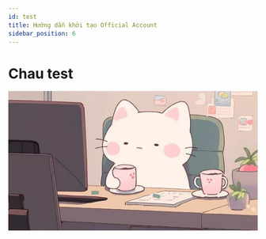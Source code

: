 ```yaml
---
id: test
title: Hướng dẫn khởi tạo Official Account
sidebar_position: 6
---
```


# Chau test

![alt_text](images/demo/demo.jpg "image_tooltip")